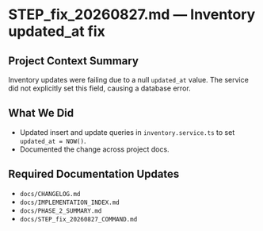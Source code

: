 # STEP_fix_20260827.md — Inventory updated_at fix

## Project Context Summary
Inventory updates were failing due to a null `updated_at` value. The service did
not explicitly set this field, causing a database error.

## What We Did
- Updated insert and update queries in `inventory.service.ts` to set
  `updated_at = NOW()`.
- Documented the change across project docs.

## Required Documentation Updates
- `docs/CHANGELOG.md`
- `docs/IMPLEMENTATION_INDEX.md`
- `docs/PHASE_2_SUMMARY.md`
- `docs/STEP_fix_20260827_COMMAND.md`
